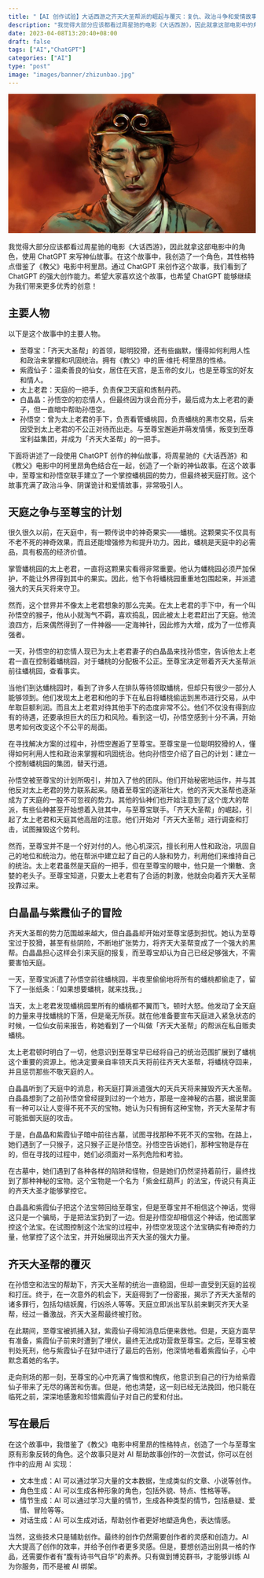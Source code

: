 ```yaml
---
title: "【AI 创作试验】大话西游之齐天大圣帮派的崛起与覆灭：复仇、政治斗争和爱情故事"
description: "我觉得大部分应该都看过周星驰的电影《大话西游》，因此就拿这部电影中的角色，使用 ChatGPT 来写神仙故事。在这个故事中，我创造了一个角色，其性格特点借鉴了《教父》电影中柯里昂。通过 ChatGPT 来创作这个故事，我们看到了 ChatGPT 的强大创作能力。希望大家喜欢这个故事，也希望 ChatGPT 能够继续为我们带来更多优秀的创意！"
date: 2023-04-08T13:20:40+08:00
draft: false
tags: ["AI","ChatGPT"]
categories: ["AI"]
type: "post"
image: "images/banner/zhizunbao.jpg"
---
```


![《大话西游》中的至尊宝](zhizunbao.jpg)

我觉得大部分应该都看过周星驰的电影《大话西游》，因此就拿这部电影中的角色，使用 ChatGPT 来写神仙故事。在这个故事中，我创造了一个角色，其性格特点借鉴了《教父》电影中柯里昂。通过 ChatGPT 来创作这个故事，我们看到了 ChatGPT 的强大创作能力。希望大家喜欢这个故事，也希望 ChatGPT 能够继续为我们带来更多优秀的创意！

## 主要人物

以下是这个故事中的主要人物。

- 至尊宝：「齐天大圣帮」的首领，聪明狡猾，还有些幽默，懂得如何利用人性和政治来掌握和巩固统治。拥有《教父》中的唐·维托·柯里昂的性格。
- 紫霞仙子：温柔善良的仙女，居住在天宫，是玉帝的女儿，也是至尊宝的好友和情人。
- 太上老君：天庭的一把手，负责保卫天庭和炼制丹药。
- 白晶晶：孙悟空的初恋情人，但最终因为误会而分手，最后成为太上老君的妻子，但一直暗中帮助孙悟空。
- 孙悟空：曾为太上老君的手下，负责看管蟠桃园，负责蟠桃的黑市交易，后来因受到太上老君的不公正对待而出走。与至尊宝邂逅并萌发情愫，叛变到至尊宝利益集团，并成为「齐天大圣帮」的一把手。

下面将讲述了一段使用 ChatGPT 创作的神仙故事，将周星驰的《大话西游》和《教父》电影中的柯里昂角色结合在一起，创造了一个新的神仙故事。在这个故事中，至尊宝和孙悟空联手建立了一个掌控蟠桃园的势力，但最终被天庭打败。这个故事充满了政治斗争、阴谋诡计和爱情故事，非常吸引人。

## 天庭之争与至尊宝的计划

很久很久以前，在天庭中，有一颗传说中的神奇果实——蟠桃。这颗果实不仅具有不老不死的神奇效果，而且还能增强修为和提升功力。因此，蟠桃是天庭中的必需品，具有极高的经济价值。

掌管蟠桃园的太上老君，一直将这颗果实看得非常重要。他认为蟠桃园必须严加保护，不能让外界得到其中的果实。因此，他下令将蟠桃园重重地包围起来，并派遣强大的天兵天将来守卫。

然而，这个世界并不像太上老君想象的那么完美。在太上老君的手下中，有一个叫孙悟空的猴子，他从小就淘气不羁，喜欢捣乱，因此被太上老君赶出了天庭。他流浪四方，后来偶然得到了一件神器——定海神针，因此修为大增，成为了一位修真强者。

一天，孙悟空的初恋情人现已为太上老君妻子的白晶晶来找孙悟空，告诉他太上老君一直在控制着蟠桃园，对于蟠桃的分配极不公正。至尊宝决定带着齐天大圣帮派前往蟠桃园，查看事实。

当他们到达蟠桃园时，看到了许多人在排队等待领取蟠桃，但却只有很少一部分人能够领到。他们发现太上老君和他的手下在私自将蟠桃偷运到黑市进行交易，从中牟取巨额利润。而且太上老君对待其他手下的态度非常不公。他们不仅没有得到应有的待遇，还要承担巨大的压力和风险。看到这一切，孙悟空感到十分不满，开始思考如何改变这个不公平的局面。

在寻找解决方案的过程中，孙悟空邂逅了至尊宝。至尊宝是一位聪明狡猾的人，懂得如何利用人性和政治来掌握和巩固统治。他向孙悟空介绍了自己的计划：建立一个控制蟠桃园的集团，替天行道。

孙悟空被至尊宝的计划所吸引，并加入了他的团队。他们开始秘密地运作，并与其他反对太上老君的势力联系起来。随着至尊宝的逐渐壮大，他的齐天大圣帮也逐渐成为了天庭的一股不可忽视的势力。其他的仙神们也开始注意到了这个庞大的帮派，有些仙神甚至开始想着入驻其中，与至尊宝联手。「齐天大圣帮」的崛起，引起了太上老君和天庭其他高层的注意。他们开始对「齐天大圣帮」进行调查和打击，试图摧毁这个势利。

然而，至尊宝并不是一个好对付的人。他心机深沉，擅长利用人性和政治，巩固自己的地位和统治力。他在帮派中建立起了自己的人脉和势力，利用他们来维持自己的统治。太上老君虽然是天庭的一把手，但在至尊宝的眼中，他只是一个懒散、贪婪的老头子。至尊宝知道，只要太上老君有了合适的刺激，他就会向着齐天大圣帮投靠过来。

## 白晶晶与紫霞仙子的冒险

齐天大圣帮的势力范围越来越大，但白晶晶却开始对至尊宝感到担忧。她认为至尊宝过于狡猾，甚至有些阴险，不断地扩张势力，将齐天大圣帮变成了一个强大的黑帮。白晶晶担心这样会引来天庭的报复，而至尊宝却认为自己已经足够强大，不需要害怕天庭。

一天，至尊宝派遣了孙悟空前往蟠桃园，半夜里偷偷地将所有的蟠桃都偷走了，留下了一张纸条：「如果想要蟠桃，就来找我。」

当天，太上老君发现蟠桃园里所有的蟠桃都不翼而飞，顿时大怒。他发动了全天庭的力量来寻找蟠桃的下落，但是毫无所获。就在他准备要宣布天庭进入紧急状态的时候，一位仙女前来报告，称她看到了一个叫做「齐天大圣帮」的帮派在私自贩卖蟠桃。

太上老君顿时明白了一切，他意识到至尊宝早已经将自己的统治范围扩展到了蟠桃这个重要的资源上。他决定要亲自率领天兵天将前往齐天大圣帮，将蟠桃夺回来，并且惩罚那些不敬天庭的人。

白晶晶听到了天庭中的消息，称天庭打算派遣强大的天兵天将来摧毁齐天大圣帮。白晶晶想到了之前孙悟空曾经提到过的一个地方，那是一座神秘的古墓，据说里面有一种可以让人变得不死不灭的宝物。她认为只有拥有这种宝物，齐天大圣帮才有可能抵御天庭的攻击。

于是，白晶晶和紫霞仙子暗中前往古墓，试图寻找那种不死不灭的宝物。在路上，她们遇到了一只猴子，这只猴子正是孙悟空。孙悟空告诉她们，那种宝物是存在的，但在寻找的过程中，她们必须面对一系列危险和考验。

在古墓中，她们遇到了各种各样的陷阱和怪物，但是她们仍然坚持着前行，最终找到了那种神秘的宝物。这个宝物是一个名为「紫金红葫芦」的法宝，传说只有真正的齐天大圣才能够掌控它。

白晶晶和紫霞仙子把这个法宝带回给至尊宝，但是至尊宝并不相信这个神话，觉得这只是一个骗局，于是把法宝扔到了一边。但是孙悟空却相信这个神话，他试图掌控这个法宝。在试图控制这个法宝的过程中，孙悟空发现这个法宝确实有神奇的力量，他掌控了这个法宝，并开始展现出齐天大圣的强大力量。

## 齐天大圣帮的覆灭

在孙悟空和法宝的帮助下，齐天大圣帮的统治一直稳固，但却一直受到天庭的监视和打压。终于，在一次意外的机会下，天庭得到了一份密报，揭示了齐天大圣帮的诸多罪行，包括勾结妖魔，行凶杀人等等。天庭立即派出军队前来剿灭齐天大圣帮，经过一番激战，齐天大圣帮最终被打败。

在此期间，至尊宝被抓捕入狱，紫霞仙子得知消息后便来救他。但是，天庭方面早有准备，紫霞仙子前来时遭到了埋伏，最终无法成功营救至尊宝。之后，至尊宝被判处死刑，他与紫霞仙子在狱中进行了最后的告别，他深情地看着紫霞仙子，心中默念着她的名字。

走向刑场的那一刻，至尊宝的心中充满了悔恨和愧疚，他意识到自己的行为给紫霞仙子带来了无尽的痛苦和伤害。但是，他也清楚，这一刻已经无法挽回，他只能在临死之前，深深地感激和珍惜紫霞仙子对自己的爱和付出。

## 写在最后

在这个故事中，我借鉴了《教父》电影中柯里昂的性格特点，创造了一个与至尊宝原有形象反转的角色。这个故事只是对 AI 帮助故事创作的一次尝试，你可以在创作中的应用 AI 实现：

- 文本生成：AI 可以通过学习大量的文本数据，生成类似的文章、小说等创作。
- 角色生成：AI 可以生成各种形象的角色，包括外貌、特点、性格等等。
- 情节生成：AI 可以通过学习大量的情节，生成各种类型的情节，包括悬疑、爱情、冒险等等。
- 对话生成：AI 可以生成对话，帮助创作者更好地塑造角色，表达情感。

当然，这些技术只是辅助创作。最终的创作仍然需要创作者的灵感和创造力。AI 大大提高了创作的效率，并给予创作者更多灵感。但是，要想创造出别具一格的作品，还需要作者有“腹有诗书气自华”的素养。只有做到博览群书，才能够训练 AI 为你服务，而不是被 AI 绑架。